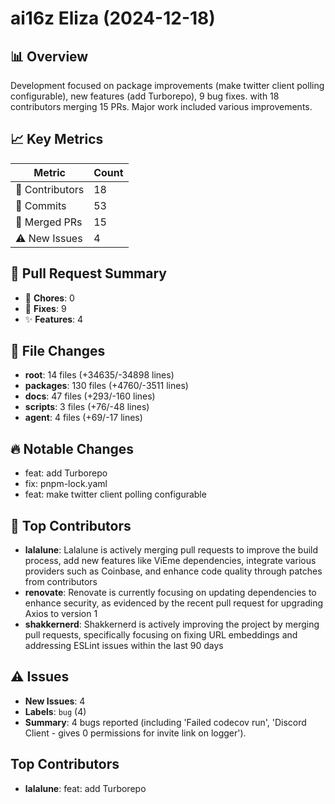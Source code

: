 # ai16z Eliza (2024-12-18)
    
## 📊 Overview
Development focused on package improvements (make twitter client polling configurable), new features (add Turborepo), 9 bug fixes. with 18 contributors merging 15 PRs. Major work included various improvements.

## 📈 Key Metrics
| Metric | Count |
|---------|--------|
| 👥 Contributors | 18 |
| 📝 Commits | 53 |
| 🔄 Merged PRs | 15 |
| ⚠️ New Issues | 4 |

## 🔄 Pull Request Summary
- 🧹 **Chores**: 0
- 🐛 **Fixes**: 9
- ✨ **Features**: 4

## 📁 File Changes
- **root**: 14 files (+34635/-34898 lines)
- **packages**: 130 files (+4760/-3511 lines)
- **docs**: 47 files (+293/-160 lines)
- **scripts**: 3 files (+76/-48 lines)
- **agent**: 4 files (+69/-17 lines)

## 🔥 Notable Changes
- feat: add Turborepo
- fix: pnpm-lock.yaml
- feat: make twitter client polling configurable

## 👥 Top Contributors
- **lalalune**: Lalalune is actively merging pull requests to improve the build process, add new features like ViEme dependencies, integrate various providers such as Coinbase, and enhance code quality through patches from contributors
- **renovate**: Renovate is currently focusing on updating dependencies to enhance security, as evidenced by the recent pull request for upgrading Axios to version 1
- **shakkernerd**: Shakkernerd is actively improving the project by merging pull requests, specifically focusing on fixing URL embeddings and addressing ESLint issues within the last 90 days

## ⚠️ Issues
- **New Issues**: 4
- **Labels**: `bug` (4)
- **Summary**: 4 bugs reported (including 'Failed codecov run', 'Discord Client - gives 0 permissions for invite link on logger').

## Top Contributors
- **lalalune**: feat: add Turborepo